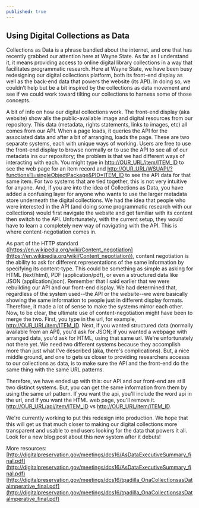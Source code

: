 ```yaml
---
published: true
---
```

## Using Digital Collections as Data

Collections as Data is a phrase bandied about the internet, and one that has recently grabbed our attention here at Wayne State. As far as I understand it, it means providing access to online digital library collections in a way that facilitates programmatic research. Here at Wayne State, we have been busy redesigning our digital collections platform, both its front-end display as well as the back-end data that powers the website (its API). In doing so, we couldn’t help but be a bit inspired by the collections as data movement and see if we could work toward tilting our collections to harness some of those concepts. 

A bit of info on how our digital collections work. The front-end display (aka website) show alls the public-available image and digital resources from our repository. This data (metadata, rights statements, links to images, etc) all comes from our API. When a page loads, it queries the API for the associated data and after a bit of arranging, loads the page. These are two separate systems, each with unique ways of working. Users are free to use the front-end display to browse normally or to use the API to see all of our metadata ins our repository; the problem is that we had different ways of interacting with each. You might type in [http://OUR_URL/item/ITEM_ID](http://OUR_URL/item/ITEM_ID) to see the web page for an item record and [http://OUR_URL/WSUAPI/?functions[]=singleObjectPackage&PID=ITEM_ID](http://OUR_URL/WSUAPI/?functions[]=singleObjectPackage&PID=ITEM_ID) to see the API data for that same item. For two systems that are tied together, this is not very intuitive for anyone. And, if you are into the idea of Collections as Data, you have added a confusing layer for anyone who wants to use the larger metadata store underneath the digital collections. We had the idea that people who were interested in the API (and doing some programmatic research with our collections) would first navigate the website and get familiar with its content then switch to the API. Unfortunately, with the current setup, they would have to learn a completely new way of navigating with the API. This is where content-negotiation comes in.

As part of the HTTP standard ([https://en.wikipedia.org/wiki/Content_negotiation](https://en.wikipedia.org/wiki/Content_negotiation)), content negotiation is the ability to ask for different representations of the same information by specifying its content-type. This could be something as simple as asking for HTML (text/html), PDF (application/pdf), or even a structured data like JSON (application/json). Remember that I said earlier that we were rebuilding our API and our front-end display. We had determined that, regardless of the system used--the API or the website--we were basically showing the same information to people just in different display formats. Therefore, it made a lot of sense to make the systems mirror each other. Now, to be clear, the ultimate use of content-negotiation might have been to merge the two. First, you type in the url, for example, [http://OUR_URL/item/ITEM_ID](http://OUR_URL/item/ITEM_ID). Next, if you wanted structured data (normally available from an API), you'd ask for JSON; if you wanted a webpage with arranged data, you'd ask for HTML, using that same url. We're unfortunately not there yet. We need two different systems because they accomplish more than just what I've described (aka, there's complications). But, a nice middle ground, and one to gets us closer to providing researchers accesss to our collections as data, is to make sure the API and the front-end do the same thing with the same URL patterns.

Therefore, we have ended up with this: our API and our front-end are still two distinct systems. But, you can get the same information from them by using the same url pattern. If you want the api, you'll include the word api in the url, and if you want the HTML web page, you'll remove it. [http://OUR_URL/api/item/ITEM_ID](http://OUR_URL/api/item/ITEM_ID) vs [http://OUR_URL/item/ITEM_ID](http://OUR_URL/item/ITEM_ID).

We're currently working to put this redesign into production. We hope that this will get us that much closer to making our digital collections more transparent and usable to end users looking for the data that powers it all. Look for a new blog post about this new system after it debuts!


More resources:
[http://digitalpreservation.gov/meetings/dcs16/AsDataExecutiveSummary_final.pdf](http://digitalpreservation.gov/meetings/dcs16/AsDataExecutiveSummary_final.pdf)
[http://digitalpreservation.gov/meetings/dcs16/tpadilla_OnaCollectionsasDataImperative_final.pdf](http://digitalpreservation.gov/meetings/dcs16/tpadilla_OnaCollectionsasDataImperative_final.pdf)
